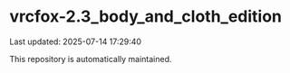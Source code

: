 # vrcfox-2.3_body_and_cloth_edition

Last updated: 2025-07-14 17:29:40

This repository is automatically maintained.
